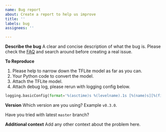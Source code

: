 ```yaml
---
name: Bug report
about: Create a report to help us improve
title: ''
labels: bug
assignees: ''

---
```


**Describe the bug**
A clear and concise description of what the bug is.
Please check the [FAQ](https://github.com/zhenhuaw-me/tflite2onnx/blob/master/docs/faq.md)
and search around before creating a real issue.


**To Reproduce**
1. Please help to narrow down the TFLite model as far as you can.
2. Your Python code to convert the model.
3. Attach the TFLite model.
4. Attach debug log, please rerun with logging config below.
```python
logging.basicConfig(format='%(asctime)s %(levelname).1s [%(name)s][%(filename)s:%(lineno)d] %(message)s', level=logging.DEBUG)
```

**Version**
Which version are you using? Example `v0.3.0`.

Have you tried with latest `master` branch?


**Additional context**
Add any other context about the problem here.
